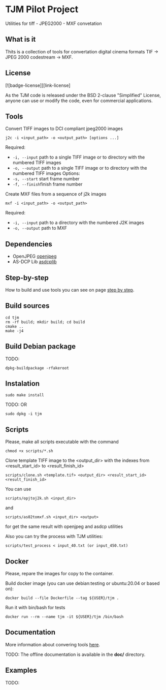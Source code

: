 
# TJM Pilot Project

Utilities for tiff - JPEG2000 - MXF convetation

## What is it

Thits is a collection of tools for convertation digital cinema formats TIF -> JPEG 2000 codestream -> MXF.

## License

[![badge-license]][link-license]

As the TJM code is released under the BSD 2-clause "Simplified" License, anyone can use or modify the code, even for commercial applications.

## Tools

Convert TIFF images to DCI compliant jpeg2000 images

```
j2c -i <input_path> -o <output_path> [options ...]
```

Required:
* `-i, --input` path to a single TIFF image or to directory with the numbered TIFF images
* `-o, --output` path to a single TIFF image or to directory with the numbered TIFF images
Options:
* `-s, --start` start frame number
* `-f, --finish`finish frame number

Create MXF files from a sequence of j2k images

```
mxf -i <input_path> -o <output_path>
```

Required:
* `-i, --input` path to a directory with the numbered J2K images
* `-o, --output` path to MXF

## Dependencies

* OpenJPEG [openjpeg](https://github.com/uclouvain/openjpeg)
* AS-DCP Lib [asdcplib](https://github.com/cinecert/asdcplib)

## Step-by-step

How to build and use tools you can see on page [step by step](https://github.com/kat-spb/tjm/wiki/Step-by-step).

## Build sources

```
cd tjm
rm -rf build; mkdir build; cd build
cmake ..
make -j4
```

## Build Debian package

TODO:

```
dpkg-buildpackage -rfakeroot
```

## Instalation

```
sudo make install
```
TODO: OR
```
sudo dpkg -i tjm
```

## Scripts

Please, make all scripts executable with the command 
```
chmod +x scripts/*.sh
```
Clone template TIFF image to the <output_dir> with the indexes from <result_start_id> to <result_finish_id>
```
scripts/clone.sh <template.tif> <output_dir> <result_start_id> <result_finish_id>
```
You can use 
```
scripts/opjtoj2k.sh <input_dir>
```
and
```
scripts/as02tomxf.sh <input_dir> <output>
``` 
for get the same result with openjpeg and asdcp utilities 

Also you can try the process with TJM utilities:

```
scripts/test_process < input_40.txt (or input_450.txt)
```

## Docker

Please, repare the images for copy to the container. 

Build docker image (you can use debian:testing or ubuntu:20.04 or based on):

```
docker build --file Dockerfile --tag ${USER}/tjm .

```
Run it with bin/bash for tests
```
docker run --rm --name tjm -it ${USER}/tjm /bin/bash
```

## Documentation

More information about convering tools [here](https://github.com/kat-spb/tjm/wiki).

TODO: The offline documentation is available in the **doc/** directory.

## Examples

TODO:

